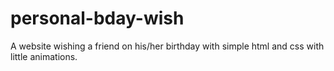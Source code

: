 # personal-bday-wish
A website wishing a friend on his/her birthday with simple html and css with little animations.
